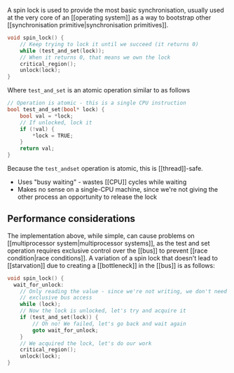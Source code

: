 A spin lock is used to provide the most basic synchronisation, usually used at the very core of an [[operating system]] as a way to bootstrap other [[synchronisation primitive|synchronisation primitives]].

```c
void spin_lock() {
	// Keep trying to lock it until we succeed (it returns 0)
	while (test_and_set(lock));
	// When it returns 0, that means we own the lock
	critical_region();
	unlock(lock);
}
```

Where `test_and_set` is an atomic operation similar to as follows
```c
// Operation is atomic - this is a single CPU instruction
bool test_and_set(bool* lock) {
    bool val = *lock;
    // If unlocked, lock it
    if (!val) {
	    *lock = TRUE;
    }
    return val;
}
```

Because the `test_andset` operation is atomic, this is [[thread]]-safe.

* Uses "busy waiting" - wastes [[CPU]] cycles while waiting
* Makes no sense on a single-CPU machine, since we're not giving the other process an opportunity to release the lock

## Performance considerations
The implementation above, while simple, can cause problems on [[multiprocessor system|multiprocessor systems]], as the test and set operation requires exclusive control over the [[bus]] to prevent [[race condition|race conditions]]. A variation of a spin lock that doesn't lead to [[starvation]] due to creating a [[bottleneck]] in the [[bus]] is as follows:

```c
void spin_lock() {
  wait_for_unlock:
	// Only reading the value - since we're not writing, we don't need 
	// exclusive bus access
	while (lock);
	// Now the lock is unlocked, let's try and acquire it
	if (test_and_set(lock)) {
		// Oh no! We failed, let's go back and wait again
		goto wait_for_unlock;
	}
	// We acquired the lock, let's do our work
	critical_region();
	unlock(lock);
}
```
